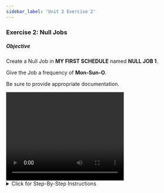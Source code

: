 ```yaml
---
sidebar_label: 'Unit 2 Exercise 2'
---
```


### Exercise 2: Null Jobs

##### Objective

Create a Null Job in **MY FIRST SCHEDULE** named **NULL JOB 1**. 

Give the Job a frequency of **Mon-Sun-O**. 

Be sure to provide appropriate documentation.

<div>
<video width="320" height="240" controls>
  <source src="videobasic/U2E2.mp4" type="video/mp4"></source>
Your browser does not support the video tag.
</video>
</div>

<details>

<summary>Click for Step-By-Step Instructions</summary>

1.	Under the **Administration** topic, Double-Click on **Job Master**. 
2.	In the **Schedule** drop-down list, select **My First Schedule**.
3.	Click the **Add** button on the Job Master toolbar. 
4.	In the **Name** textbox, enter **Null Job 1**.
5.	Click the **Save** button on the Job Master toolbar.
6.	Click on the **Frequency** tab.   
7.	Within the Frequency list frame, click the **Add** button.
  * Click the radio button to **Create New Frequency**.
  * In the **Frequency Name** Box, Type **Mon-Sun-O**.
  * Click **Next**.
  * Set **When to Schedule** as **All Weeks**
  * Select all days of the week by marking their check boxes
  *	Click the **Finish** button.
8.	Click on the Documentation tab and enter **This is a Null Job exercise**.
9.	Click the **Save** button on the Job Master toolbar.
10.	Close the Job Master.

</details>
